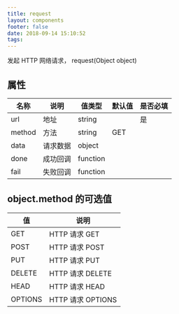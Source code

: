 ```yaml
---
title: request
layout: components
footer: false
date: 2018-09-14 15:10:52
tags:
---
```


发起 HTTP 网络请求， request(Object object)


## 属性

| 名称   | 说明     | 值类型   | 默认值 | 是否必填 |
| ------ | -------- | -------- | ------ | -------- |
| url    | 地址     | string   |        | 是       |
| method | 方法     | string   | GET    |          |
| data   | 请求数据 | object   |        |          |
| done   | 成功回调 | function |        |          |
| fail   | 失败回调 | function |        |          |


## object.method 的可选值

| 值      | 说明              |
| ------- | ----------------- |
| GET     | HTTP 请求 GET     |
| POST    | HTTP 请求 POST    |
| PUT     | HTTP 请求 PUT     |
| DELETE  | HTTP 请求 DELETE  |
| HEAD    | HTTP 请求 HEAD    |
| OPTIONS | HTTP 请求 OPTIONS |